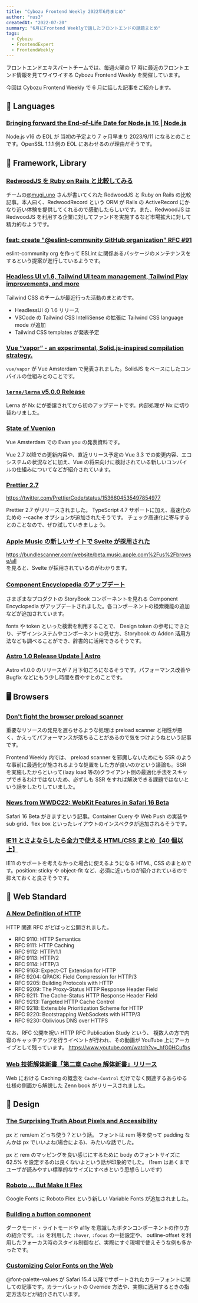 ```yaml
---
title: "Cybozu Frontend Weekly 2022年6月まとめ"
author: "nus3"
createdAt: "2022-07-20"
summary: "6月にFrontend Weeklyで話したフロントエンドの話題まとめ"
tags:
  - Cybozu
  - FrontendExpert
  - FrontendWeekly
---
```


フロントエンドエキスパートチームでは、毎週火曜の 17 時に最近のフロントエンド情報を見てワイワイする Cybozu Frontend Weekly を開催しています。

今回は Cybozu Frontend Weekly で 6 月に話した記事をご紹介します。

## 💬 Languages

### [Bringing forward the End-of-Life Date for Node.js 16 | Node.js](https://nodejs.org/en/blog/announcements/nodejs16-eol/)

Node.js v16 の EOL が 当初の予定より 7 ヶ月早まり 2023/9/11 になるとのことです。OpenSSL 1.1.1 側の EOL にあわせるのが理由だそうです。

## 📖 Framework, Library

### [RedwoodJS を Ruby on Rails と比較してみる](https://zenn.dev/mugi/articles/334f9556095a07)

チームの[@mugi_uno](https://twitter.com/mugi_uno) さんが書いてくれた RedwoodJS と Ruby on Rails の比較記事。本人曰く、RedwoodRecord という ORM が Rails の ActiveRecord にかなり近い体験を提供してくれるので感動したらしいです。また、RedwoodJS は RedwoodJS を利用する企業に対してファンドを実施するなど市場拡大に対して精力的なようです。

### [feat: create "@eslint-community GitHub organization" RFC #91](https://github.com/eslint/rfcs/pull/91)

eslint-community org を作って ESLint に関係あるパッケージのメンテナンスをするという提案が進行しているようです。

### [Headless UI v1.6, Tailwind UI team management, Tailwind Play improvements, and more](https://tailwindcss.com/blog/2022-05-23-headless-ui-v1-6-tailwind-ui-team-management)

Tailwind CSS のチームが最近行った活動のまとめです。

- HeadlessUI の 1.6 リリース
- VSCode の Tailwind CSS IntelliSense の拡張に Tailwind CSS language mode が追加
- Tailwind CSS templates が発表予定

### [Vue “vapor” - an experimental, Solid.js-inspired compilation strategy.](https://twitter.com/_jessicasachs/status/1532283507145420801)

`vue/vapor` が Vue Amsterdam で発表されました。SolidJS をベースにしたコンパイルの仕組みとのことです。

### [`lerna/lerna` v5.0.0 Release](https://github.com/lerna/lerna/releases/tag/v5.0.0)

Lerna が Nx にが委譲されてから初のアップデートです。内部処理が Nx に切り替わリました。

### [State of Vuenion](https://docs.google.com/presentation/d/1tPaimqwJEXinPYifwUvA4gLCI6SezZsViuJvieWGAug/edit)

Vue Amsterdam での Evan you の発表資料です。

Vue 2.7 以降での更新内容や、直近リリース予定の Vue 3.3 での変更内容、エコシステムの状況などに加え、Vue の将来向けに検討されている新しいコンパイルの仕組みについてなどが紹介されています。

### [Prettier 2.7](https://prettier.io/blog/2022/06/14/2.7.0.html)

https://twitter.com/PrettierCode/status/1536604535497854977

Prettier 2.7 がリリースされました。
TypeScript 4.7 サポートに加え、高速化のための --cache オプションが追加されたそうです。
チェック高速化に寄与するとのことなので、ぜひ試していきましょう。

### [Apple Music の新しいサイトで Svelte が採用された](https://twitter.com/kevmodrome/status/1534275183334277121?s=20&t=Fm2pmMNFKzMqzQTiUtLQSw)

https://bundlescanner.com/website/beta.music.apple.com%2Fus%2Fbrowse/all  
を見ると、Svelte が採用されているのがわかります。

### [Component Encyclopedia のアップデート](https://storybook.js.org/blog/component-encyclopedia/)

さまざまなプロダクトの StoryBook コンポーネントを見れる Component Encyclopedia がアップデートされました。各コンポーネントの検索機能の追加などが追加されています。

fonts や token といった検索を利用することで、 Design token の参考にできたり、デザインシステムやコンポーネントの見せ方、Storybook の Addon 活用方法なども調べることができ、辞書的に活用できるそうです。

### [Astro 1.0 Release Update | Astro](https://astro.build/blog/astro-1-release-update/)

Astro v1.0.0 のリリースが 7 月下旬ごろになるそうです。パフォーマンス改善や Bugfix などにもう少し時間を費やすとのことです。

## 🖥 Browsers

### [Don't fight the browser preload scanner](https://web.dev/preload-scanner/)

重要なリソースの発見を遅らせるような処理は preload scanner と相性が悪く、かえってパフォーマンスが落ちることがあるので気をつけようねという記事です。

Frontend Weekly 内では、 preload scanner を邪魔しないためにも SSR のような事前に最適化が施されるような処置をした方が良いのかという議論も。SSR を実施したからといって(lazy load 等の)クライアント側の最適化手法をスキップできるわけではないため、必ずしも SSR をすれば解決できる課題ではないという話をしたりしていました。

### [News from WWDC22: WebKit Features in Safari 16 Beta](https://webkit.org/blog/12824/news-from-wwdc-webkit-features-in-safari-16-beta/)

Safari 16 Beta がきますという記事。Container Query や Web Push の実装や sub grid、flex box といったレイアウトのインスペクタが追加されるそうです。

### [IE11 とさよならしたら全力で使える HTML/CSS まとめ【40 個以上】](https://deep-space.blue/web/2263)

IE11 のサポートを考えなかった場合に使えるようになる HTML, CSS のまとめです。position: sticky や object-fit など、必須に近いものが紹介されているので抑えておくと良さそうです。

## 📏 Web Standard

### [A New Definition of HTTP](https://www.mnot.net/blog/2022/06/06/http-core)

HTTP 関連 RFC がどばっと公開されました。

- RFC 9110: HTTP Semantics
- RFC 9111: HTTP Caching
- RFC 9112: HTTP/1.1
- RFC 9113: HTTP/2
- RFC 9114: HTTP/3
- RFC 9163: Expect-CT Extension for HTTP
- RFC 9204: QPACK: Field Compression for HTTP/3
- RFC 9205: Building Protocols with HTTP
- RFC 9209: The Proxy-Status HTTP Response Header Field
- RFC 9211: The Cache-Status HTTP Response Header Field
- RFC 9213: Targeted HTTP Cache Control
- RFC 9218: Extensible Prioritization Scheme for HTTP
- RFC 9220: Bootstrapping WebSockets with HTTP/3
- RFC 9230: Oblivious DNS over HTTPS

なお、RFC 公開を祝い HTTP RFC Publication Study という、
複数人の方で内容のキャッチアップを行うイベントが行われ、その動画が YouTube 上にアーカイブとして残っています。
https://www.youtube.com/watch?v=_hfG0HCufbs

### [Web 技術解体新書「第二章 Cache 解体新書」リリース](https://zenn.dev/jxck/books/cache-anatomia)

Web における Caching の概念を `Cache-Control` だけでなく関連するあらゆる仕様の側面から解説した Zenn book がリリースされました。

## 🎨 Design

### [The Surprising Truth About Pixels and Accessibility](https://www.joshwcomeau.com/css/surprising-truth-about-pixels-and-accessibility/)

px と rem/em どっち使う？という話。
フォントは rem 等を使って padding なんかは px でいいよね(場合による)、みたいな話でした。

px と rem のマッピングを良い感じにするために body のフォントサイズに 62.5% を設定するのは良くないよという話が印象的でした。
(1rem はあくまでユーザが読みやすい標準的なサイズにすべきという思想らしいです)

### [Roboto … But Make It Flex](https://material.io/blog/roboto-flex)

Google Fonts に Roboto Flex という新しい Variable Fonts が追加されました。

### [Building a button component](https://web.dev/building-a-button-component/)

ダークモード・ライトモードや a11y を意識したボタンコンポーネントの作り方の紹介です。`:is` を利用した `:hover`, `:focus` の一括設定や、 outline-offset を利用したフォーカス時のスタイル制御など、実際にすぐ現場で使えそうな例も多かったです。

### [Customizing Color Fonts on the Web](https://webkit.org/blog/12662/customizing-color-fonts-on-the-web/)

@font-palette-values が Safari 15.4 以降でサポートされたカラーフォントに関しての記事です。カラーパレットの Override 方法や、実際に適用するときの指定方法などが紹介されています。
